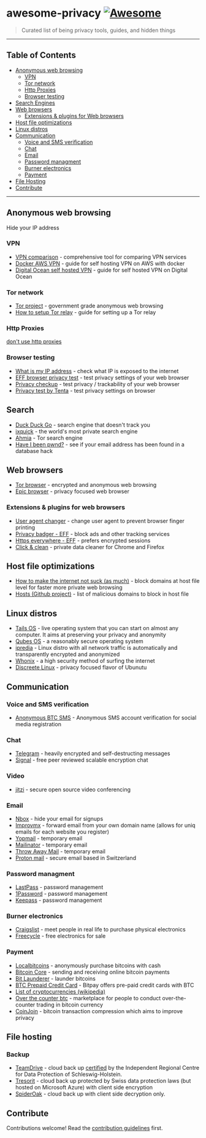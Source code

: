 # awesome-privacy [![Awesome](https://cdn.rawgit.com/sindresorhus/awesome/d7305f38d29fed78fa85652e3a63e154dd8e8829/media/badge.svg)](https://github.com/sindresorhus/awesome)

> Curated list of being privacy tools, guides, and hidden things
----
## Table of Contents
- [Anonymous web browsing](#anonymous-web-browsing)
  * [VPN](#vpn)
  * [Tor network](#tor-network)
  * [Http Proxies](#http-proxies)
  * [Browser testing](#browser-testing)
- [Search Engines](#search-engines)
- [Web browsers](#web-browsers)
  * [Extensions & plugins for Web browsers](#extensions---plugins-for-web-browsers)
- [Host file optimizations](#host-file-optimizations)
- [Linux distros](#linux-distros)
- [Communication](#communication)
  * [Voice and SMS verification](#voice-and-sms-verification)
  * [Chat](#chat)
  * [Email](#email)
  * [Password managment](#password-managment)
  * [Burner electronics](#burner-electronics)
  * [Payment](#payment)
- [File Hosting](#file-hosting)
- [Contribute](#contribute)

----

## Anonymous web browsing
Hide your IP address
  
### VPN
- [VPN comparison](https://thatoneprivacysite.net/simple-vpn-comparison-chart/) - comprehensive tool for comparing VPN services
- [Docker AWS VPN](https://gist.github.com/glennschler/63e3c3f93038cddb5204) - guide for self hosting VPN on AWS with docker
- [Digital Ocean self hosted VPN](https://www.digitalocean.com/community/tutorials/how-to-set-up-an-openvpn-server-on-ubuntu-16-04) - guide for self hosted VPN on Digital Ocean

### Tor network
- [Tor project](https://www.torproject.org) - government grade anonymous web browsing
- [How to setup Tor relay](https://www.torproject.org/docs/tor-doc-relay.html.en) - guide for setting up a Tor relay

### Http Proxies
[don't use http proxies](https://www.defcon.org/images/defcon-17/dc-17-presentations/defcon-17-edward_zaborowski-doppelganger.pdf)

### Browser testing
- [What is my IP address](http://whatismyipaddress.com/) - check what IP is exposed to the internet
- [EFF browser privacy test](https://panopticlick.eff.org/tracker) - test privacy settings of your web browser
- [Privacy checkup](https://ipinfo.info/html/privacy-check.php) - test privacy / trackability of your web browser
- [Privacy test by Tenta](https://tenta.com/test/) - test privacy settings on browser

## Search
- [Duck Duck Go](https://duckduckgo.com) - search engine that doesn't track you
- [ixquick](https://www.ixquick.com/) - the world's most private search engine
- [Ahmia](https://ahmia.fi/) - Tor search engine
- [Have I been pwnd?](https://haveibeenpwned.com/) - see if your email address has been found in a database hack

## Web browsers
- [Tor browser](https://www.torproject.org/projects/torbrowser.html.en) - encrypted and anonymous web browsing
- [Epic browser](https://www.epicbrowser.com/) - privacy focused web browser

### Extensions & plugins for web browsers
- [User agent changer](https://chrome.google.com/webstore/detail/user-agent-switcher-for-c/djflhoibgkdhkhhcedjiklpkjnoahfmg?hl=en-US) - change user agent to prevent browser finger printing
- [Privacy badger - EFF](https://www.eff.org/privacybadger) - block ads and other tracking services
- [Https everywhere - EFF](https://www.eff.org/https-everywhere) - prefers encrypted sessions
- [Click & clean](https://www.hotcleaner.com/clickclean_chrome.html) - private data cleaner for Chrome and Firefox

## Host file optimizations 
- [How to make the internet not suck (as much)](http://someonewhocares.org/hosts/) - block domains at host file level for faster more private web browsing
- [Hosts (Github project)](https://github.com/StevenBlack/hosts) - list of malicious domains to block in host file

## Linux distros
- [Tails OS](https://tails.boum.org/) - live operating system that you can start on almost any computer. It aims at preserving your privacy and anonymity
- [Qubes OS](https://www.qubes-os.org/) - a reasonably secure operating system
- [ipredia](http://www.ipredia.org/) - Linux distro with all network traffic is automatically and transparently encrypted and anonymized 
- [Whonix](https://www.whonix.org/) - a high security method of surfing the internet
- [Discreete Linux](https://www.privacy-cd.org/) - privacy focused flavor of Ubunutu

## Communication
### Voice and SMS verification
- [Anonymous BTC SMS](https://www.anonymousbtcsms.com) - Anonymous SMS account verification for social media registration

### Chat
- [Telegram](https://telegram.org/) - heavily encrypted and self-destructing messages
- [Signal](https://whispersystems.org/) - free peer reviewed scalable encryption chat

### Video
- [jitzi](https://jitsi.org/) - secure open source video conferencing 

### Email
- [Nbox](https://nbox.notif.me/) - hide your email for signups
- [Improvmx](http://improvmx.com/) - forward email from your own domain name (allows for uniq emails for each website you register)
- [Yopmail](http://www.yopmail.com/en/email-generator.php) - temporary email
- [Mailinator](https://www.mailinator.com/) - temporary email
- [Throw Away Mail](http://www.throwawaymail.com/) - temporary email
- [Proton mail](https://protonmail.com/) - secure email based in Switzerland

### Password managment
- [LastPass](https://www.lastpass.com/) - password management
- [1Password](https://1password.com/) - password management
- [Keepass](http://keepass.info/) - password management

### Burner electronics
- [Craigslist](https://craigslist.com) - meet people in real life to purchase physical electronics
- [Freecycle](https://www.freecycle.org/) - free electronics for sale

### Payment
- [Localbitcoins](https://localbitcoins.com/) - anonymously purchase bitcoins with cash
- [Bitcoin Core](https://bitcoin.org/en/download) - sending and receiving online bitcoin payments
- [Bit Launderer](https://bitlaunder.com/) - launder bitcoins
- [BTC Prepaid Credit Card](https://bitpay.com/card/) - Bitpay offers pre-paid credit cards with BTC
- [List of cryptocurrencies (wikipedia)](https://en.wikipedia.org/wiki/List_of_cryptocurrencies)
- [Over the counter btc](https://bitcoin-otc.com/) - marketplace for people to conduct over-the-counter trading in bitcoin currency
- [CoinJoin](https://en.bitcoin.it/wiki/CoinJoin) - bitcoin transaction compression which aims to improve privacy
## File hosting
### Backup
  - [TeamDrive](https://www.teamdrive.com/en/) - cloud back up [certified](https://www.teamdrive.com/en/certification/) by the Independent Regional Centre for Data Protection of Schleswig-Holstein.
  - [Tresorit](https://www.teamdrive.com/en/) - cloud back up protected by Swiss data protection laws (but hosted on Microsoft Azure) with client side encryption
  - [SpiderOak](https://www.teamdrive.com/en/) - cloud back up with client side decryption only.

## Contribute

Contributions welcome! Read the [contribution guidelines](contributing.md) first.
